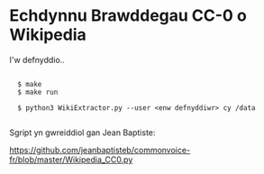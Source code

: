 # Echdynnu Brawddegau CC-0 o Wikipedia

I'w defnyddio..

```

  $ make
  $ make run
  
  $ python3 WikiExtractor.py --user <enw defnyddiwr> cy /data
  
```

Sgript yn gwreiddiol gan Jean Baptiste: 

https://github.com/jeanbaptisteb/commonvoice-fr/blob/master/Wikipedia_CC0.py
